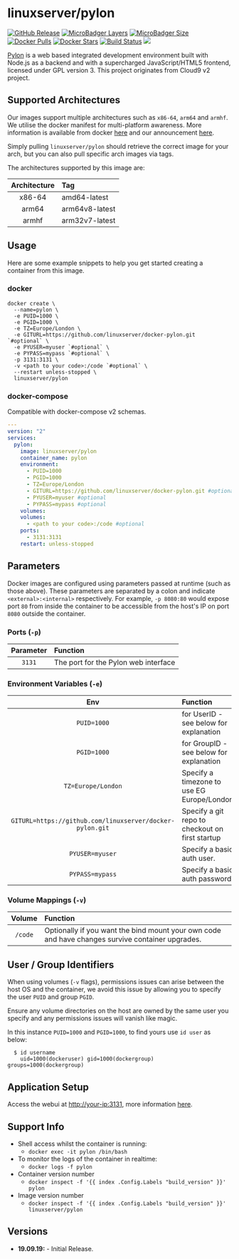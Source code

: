 # linuxserver/pylon

[![GitHub Release](https://img.shields.io/github/release/linuxserver/docker-pylon.svg?style=flat-square&color=E68523)](https://github.com/linuxserver/docker-pylon/releases) [![MicroBadger Layers](https://img.shields.io/microbadger/layers/linuxserver/pylon.svg?style=flat-square&color=E68523)](https://microbadger.com/images/linuxserver/pylon) [![MicroBadger Size](https://img.shields.io/microbadger/image-size/linuxserver/pylon.svg?style=flat-square&color=E68523)](https://microbadger.com/images/linuxserver/pylon) [![Docker Pulls](https://img.shields.io/docker/pulls/linuxserver/pylon.svg?style=flat-square&color=E68523)](https://hub.docker.com/r/linuxserver/pylon) [![Docker Stars](https://img.shields.io/docker/stars/linuxserver/pylon.svg?style=flat-square&color=E68523)](https://hub.docker.com/r/linuxserver/pylon) [![Build Status](https://ci.linuxserver.io/view/all/job/Docker-Pipeline-Builders/job/docker-pylon/job/master/badge/icon?style=flat-square)](https://ci.linuxserver.io/job/Docker-Pipeline-Builders/job/docker-pylon/job/master/) [![](https://lsio-ci.ams3.digitaloceanspaces.com/linuxserver/pylon/latest/badge.svg)](https://lsio-ci.ams3.digitaloceanspaces.com/linuxserver/pylon/latest/index.html)

[Pylon](https://github.com/pylonide/pylon) is a web based integrated development environment built with Node.js as a backend and with a supercharged JavaScript/HTML5 frontend, licensed under GPL version 3. This project originates from Cloud9 v2 project.

## Supported Architectures

Our images support multiple architectures such as `x86-64`, `arm64` and `armhf`. We utilise the docker manifest for multi-platform awareness. More information is available from docker [here](https://github.com/docker/distribution/blob/master/docs/spec/manifest-v2-2.md#manifest-list) and our announcement [here](https://blog.linuxserver.io/2019/02/21/the-lsio-pipeline-project/).

Simply pulling `linuxserver/pylon` should retrieve the correct image for your arch, but you can also pull specific arch images via tags.

The architectures supported by this image are:

| Architecture | Tag |
| :---: | :--- |
| x86-64 | amd64-latest |
| arm64 | arm64v8-latest |
| armhf | arm32v7-latest |

## Usage

Here are some example snippets to help you get started creating a container from this image.

### docker

```text
docker create \
  --name=pylon \
  -e PUID=1000 \
  -e PGID=1000 \
  -e TZ=Europe/London \
  -e GITURL=https://github.com/linuxserver/docker-pylon.git `#optional` \
  -e PYUSER=myuser `#optional` \
  -e PYPASS=mypass `#optional` \
  -p 3131:3131 \
  -v <path to your code>:/code `#optional` \
  --restart unless-stopped \
  linuxserver/pylon
```

### docker-compose

Compatible with docker-compose v2 schemas.

```yaml
---
version: "2"
services:
  pylon:
    image: linuxserver/pylon
    container_name: pylon
    environment:
      - PUID=1000
      - PGID=1000
      - TZ=Europe/London
      - GITURL=https://github.com/linuxserver/docker-pylon.git #optional
      - PYUSER=myuser #optional
      - PYPASS=mypass #optional
    volumes:
    volumes:
      - <path to your code>:/code #optional
    ports:
      - 3131:3131
    restart: unless-stopped
```

## Parameters

Docker images are configured using parameters passed at runtime \(such as those above\). These parameters are separated by a colon and indicate `<external>:<internal>` respectively. For example, `-p 8080:80` would expose port `80` from inside the container to be accessible from the host's IP on port `8080` outside the container.

### Ports \(`-p`\)

| Parameter | Function |
| :---: | :--- |
| `3131` | The port for the Pylon web interface |

### Environment Variables \(`-e`\)

| Env | Function |
| :---: | :--- |
| `PUID=1000` | for UserID - see below for explanation |
| `PGID=1000` | for GroupID - see below for explanation |
| `TZ=Europe/London` | Specify a timezone to use EG Europe/London |
| `GITURL=https://github.com/linuxserver/docker-pylon.git` | Specify a git repo to checkout on first startup |
| `PYUSER=myuser` | Specify a basic auth user. |
| `PYPASS=mypass` | Specify a basic auth password. |

### Volume Mappings \(`-v`\)

| Volume | Function |
| :---: | :--- |
| `/code` | Optionally if you want the bind mount your own code and have changes survive container upgrades. |

## User / Group Identifiers

When using volumes \(`-v` flags\), permissions issues can arise between the host OS and the container, we avoid this issue by allowing you to specify the user `PUID` and group `PGID`.

Ensure any volume directories on the host are owned by the same user you specify and any permissions issues will vanish like magic.

In this instance `PUID=1000` and `PGID=1000`, to find yours use `id user` as below:

```text
  $ id username
    uid=1000(dockeruser) gid=1000(dockergroup) groups=1000(dockergroup)
```

## Application Setup

Access the webui at [http://your-ip:3131](http://your-ip:3131), more information [here](https://github.com/pylonide/pylon).

## Support Info

* Shell access whilst the container is running:
  * `docker exec -it pylon /bin/bash`
* To monitor the logs of the container in realtime:
  * `docker logs -f pylon`
* Container version number
  * `docker inspect -f '{{ index .Config.Labels "build_version" }}' pylon`
* Image version number
  * `docker inspect -f '{{ index .Config.Labels "build_version" }}' linuxserver/pylon`

## Versions

* **19.09.19:** - Initial Release.

